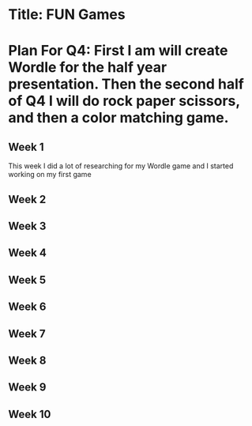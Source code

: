 # Title: FUN Games

# Plan For Q4: First I am will create Wordle for the half year presentation. Then the second half of Q4 I will do rock paper scissors, and then a color matching game.

## Week 1
This week I did a lot of researching for my Wordle game and I started working on my first game

## Week 2 

## Week 3

## Week 4

## Week 5

## Week 6

## Week 7

## Week 8

## Week 9

## Week 10
